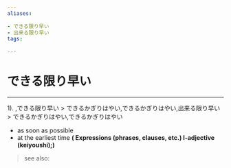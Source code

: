 ```yaml
---
aliases:
    
- できる限り早い
- 出来る限り早い
tags:
    
---
```


# できる限り早い
---
1).
,できる限り早い > できるかぎりはやい,できるかぎりはやい,出来る限り早い > できるかぎりはやい,できるかぎりはやい

- as soon as possible
- at the earliest time
**( Expressions (phrases, clauses, etc.) I-adjective (keiyoushi);)**
> see also: 
            